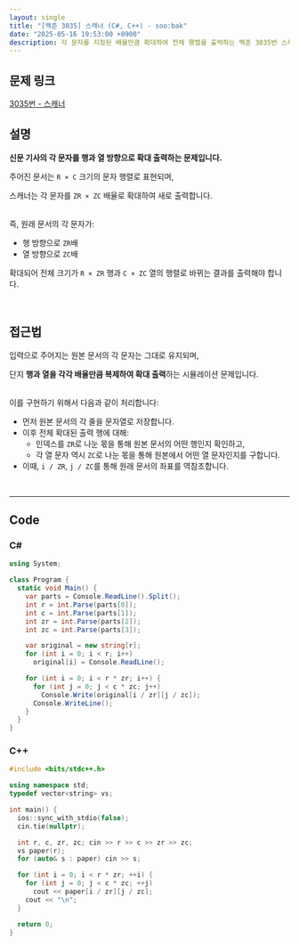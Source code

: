 ```yaml
---
layout: single
title: "[백준 3035] 스캐너 (C#, C++) - soo:bak"
date: "2025-05-16 19:53:00 +0900"
description: 각 문자를 지정된 배율만큼 확대하여 전체 행렬을 출력하는 백준 3035번 스캐너 문제의 C# 및 C++ 풀이 및 해설
---
```


## 문제 링크
[3035번 - 스캐너](https://www.acmicpc.net/problem/3035)

## 설명

**신문 기사의 각 문자를 행과 열 방향으로 확대 출력하는 문제입니다.**

주어진 문서는 `R × C` 크기의 문자 행렬로 표현되며,

스캐너는 각 문자를 `ZR × ZC` 배율로 확대하여 새로 출력합니다.

<br>
즉, 원래 문서의 각 문자가:

- 행 방향으로 `ZR`배
- 열 방향으로 `ZC`배

확대되어 전체 크기가 `R × ZR` 행과 `C × ZC` 열의 행렬로 바뀌는 결과를 출력해야 합니다.

<br>

## 접근법

입력으로 주어지는 원본 문서의 각 문자는 그대로 유지되며,

단지 **행과 열을 각각 배율만큼 복제하여 확대 출력**하는 시뮬레이션 문제입니다.

<br>
이를 구현하기 위해서 다음과 같이 처리합니다:

- 먼저 원본 문서의 각 줄을 문자열로 저장합니다.
- 이후 전체 확대된 출력 행에 대해:
  - 인덱스를 `ZR`로 나눈 몫을 통해 원본 문서의 어떤 행인지 확인하고,
  - 각 열 문자 역시 `ZC`로 나눈 몫을 통해 원본에서 어떤 열 문자인지를 구합니다.
- 이때, `i / ZR`, `j / ZC`를 통해 원래 문서의 좌표를 역참조합니다.

<br>

---

## Code

### C#
```csharp
using System;

class Program {
  static void Main() {
    var parts = Console.ReadLine().Split();
    int r = int.Parse(parts[0]);
    int c = int.Parse(parts[1]);
    int zr = int.Parse(parts[2]);
    int zc = int.Parse(parts[3]);

    var original = new string[r];
    for (int i = 0; i < r; i++)
      original[i] = Console.ReadLine();

    for (int i = 0; i < r * zr; i++) {
      for (int j = 0; j < c * zc; j++)
        Console.Write(original[i / zr][j / zc]);
      Console.WriteLine();
    }
  }
}
```

### C++
```cpp
#include <bits/stdc++.h>

using namespace std;
typedef vector<string> vs;

int main() {
  ios::sync_with_stdio(false);
  cin.tie(nullptr);

  int r, c, zr, zc; cin >> r >> c >> zr >> zc;
  vs paper(r);
  for (auto& s : paper) cin >> s;

  for (int i = 0; i < r * zr; ++i) {
    for (int j = 0; j < c * zc; ++j)
      cout << paper[i / zr][j / zc];
    cout << "\n";
  }

  return 0;
}
```
